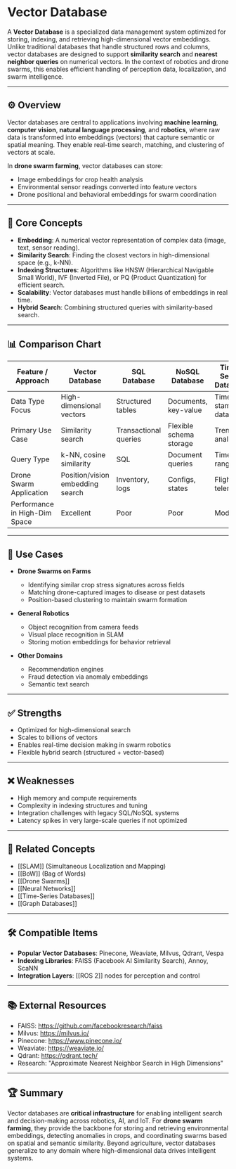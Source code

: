 # Vector Database

A **Vector Database** is a specialized data management system optimized for storing, indexing, and retrieving high-dimensional vector embeddings. Unlike traditional databases that handle structured rows and columns, vector databases are designed to support **similarity search** and **nearest neighbor queries** on numerical vectors. In the context of robotics and drone swarms, this enables efficient handling of perception data, localization, and swarm intelligence.

---

## ⚙️ Overview

Vector databases are central to applications involving **machine learning**, **computer vision**, **natural language processing**, and **robotics**, where raw data is transformed into embeddings (vectors) that capture semantic or spatial meaning. They enable real-time search, matching, and clustering of vectors at scale.

In **drone swarm farming**, vector databases can store:
- Image embeddings for crop health analysis  
- Environmental sensor readings converted into feature vectors  
- Drone positional and behavioral embeddings for swarm coordination  

---

## 🧠 Core Concepts

- **Embedding**: A numerical vector representation of complex data (image, text, sensor reading).  
- **Similarity Search**: Finding the closest vectors in high-dimensional space (e.g., k-NN).  
- **Indexing Structures**: Algorithms like HNSW (Hierarchical Navigable Small World), IVF (Inverted File), or PQ (Product Quantization) for efficient search.  
- **Scalability**: Vector databases must handle billions of embeddings in real time.  
- **Hybrid Search**: Combining structured queries with similarity-based search.  

---

## 📊 Comparison Chart

| Feature / Approach         | Vector Database | SQL Database | NoSQL Database | Time-Series Database | Graph Database |
|-----------------------------|----------------|--------------|----------------|----------------------|----------------|
| Data Type Focus             | High-dimensional vectors | Structured tables | Documents, key-value | Time-stamped data | Entities & relationships |
| Primary Use Case            | Similarity search | Transactional queries | Flexible schema storage | Trend analysis | Relationship analysis |
| Query Type                  | k-NN, cosine similarity | SQL | Document queries | Time ranges | Graph traversals |
| Drone Swarm Application     | Position/vision embedding search | Inventory, logs | Configs, states | Flight telemetry | Communication mapping |
| Performance in High-Dim Space | Excellent | Poor | Poor | Moderate | Limited |

---

## 🔧 Use Cases

- **Drone Swarms on Farms**  
  - Identifying similar crop stress signatures across fields  
  - Matching drone-captured images to disease or pest datasets  
  - Position-based clustering to maintain swarm formation  

- **General Robotics**  
  - Object recognition from camera feeds  
  - Visual place recognition in SLAM  
  - Storing motion embeddings for behavior retrieval  

- **Other Domains**  
  - Recommendation engines  
  - Fraud detection via anomaly embeddings  
  - Semantic text search  

---

## ✅ Strengths

- Optimized for high-dimensional search  
- Scales to billions of vectors  
- Enables real-time decision making in swarm robotics  
- Flexible hybrid search (structured + vector-based)  

---

## ❌ Weaknesses

- High memory and compute requirements  
- Complexity in indexing structures and tuning  
- Integration challenges with legacy SQL/NoSQL systems  
- Latency spikes in very large-scale queries if not optimized  

---

## 🔗 Related Concepts

- [[SLAM]] (Simultaneous Localization and Mapping)  
- [[BoW]] (Bag of Words)  
- [[Drone Swarms]]  
- [[Neural Networks]]  
- [[Time-Series Databases]]  
- [[Graph Databases]]  

---

## 🛠️ Compatible Items

- **Popular Vector Databases**: Pinecone, Weaviate, Milvus, Qdrant, Vespa  
- **Indexing Libraries**: FAISS (Facebook AI Similarity Search), Annoy, ScaNN  
- **Integration Layers**: [[ROS 2]] nodes for perception and control  

---

## 📚 External Resources

- FAISS: https://github.com/facebookresearch/faiss  
- Milvus: https://milvus.io/  
- Pinecone: https://www.pinecone.io/  
- Weaviate: https://weaviate.io/  
- Qdrant: https://qdrant.tech/  
- Research: "Approximate Nearest Neighbor Search in High Dimensions"  

---

## 🏆 Summary

Vector databases are **critical infrastructure** for enabling intelligent search and decision-making across robotics, AI, and IoT. For **drone swarm farming**, they provide the backbone for storing and retrieving environmental embeddings, detecting anomalies in crops, and coordinating swarms based on spatial and semantic similarity. Beyond agriculture, vector databases generalize to any domain where high-dimensional data drives intelligent systems.
